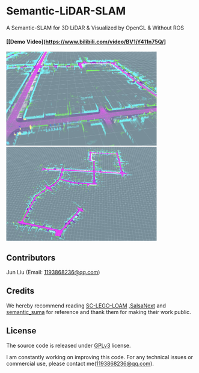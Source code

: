 # Semantic-LiDAR-SLAM
A Semantic-SLAM for 3D LiDAR &amp; Visualized by OpenGL &amp; Without ROS

#### [[Demo Video](https://www.bilibili.com/video/BV1jY411n75Q/]

<p align='left'>
	<img src="./images/pic1.png" alt="drawing" height="250" width="400"/>
  	<img src="./images/pic2.png" alt="drawing" height="250" width="400"/>
</p>
<!-- <p align='center'>
	<img src="./doc/seg_01.gif" alt="drawing" width="200"/>
	<img src="./doc/seg_02.gif" alt="drawing" width="200"/>
	<img src="./doc/lidar_odometry.gif" alt="drawing" width="200"/>
	<img src="./doc/mapping.gif" alt="drawing" width="200"/>
</p> -->

## Contributors

Jun Liu (Email: [1193868236@qq.com](1193868236@qq.com))

## Credits

We hereby recommend reading [SC-LEGO-LOAM](https://github.com/irapkaist/SC-LeGO-LOAM.git) ,[SalsaNext](https://github.com/Halmstad-University/SalsaNext.git) and  [semantic_suma](https://github.com/PRBonn/semantic_suma.git)  for reference and thank them for making their work public.

## License

The source code is released under [GPLv3](http://www.gnu.org/licenses/) license.

I am constantly working on improving this code. For any technical issues or commercial use, please contact me(1193868236@qq.com).
